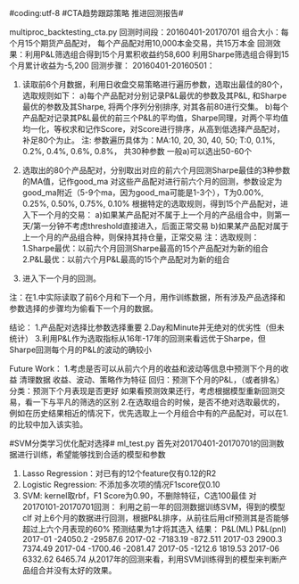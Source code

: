 #coding:utf-8
#CTA趋势跟踪策略 推进回测报告#

multiproc_backtesting_cta.py
回测时间段：20160401-20170701
组合大小：每个月15个期货产品配对， 每个产品配对用10,000本金交易，共15万本金
回测效果：利用P&L筛选组合得到15个月累积收益约58,600
		 利用Sharpe筛选组合得到15个月累计收益为-5,200
回测步骤：
20160401-20160501：
1. 读取前6个月数据，利用日收盘交易策略进行遍历参数，选取出最佳的80个，选取规则如下：
	a)每个产品配对分别记录P&L最优的参数及其P&L, 和Sharpe最优的参数及其Sharpe, 将两个序列分别排序, 对其各前80进行交集。
	b)每个产品配对记录其P&L最优的前三个P&L的平均值，Sharpe同理，对两个平均值均一化，等权求和记作Score，对Score进行排序，从高到低选择产品配对，补足80个为止。
	注: 参数遍历具体为：MA:10, 20, 30, 40, 50; T:0, 0.1%, 0.2%, 0.4%, 0.6%, 0.8%， 共30种参数
		一般a)可以选出50-60个

2. 选取出的80个产品配对，分别取出对应的前六个月回测Sharpe最佳的3种参数的MA值，记作good_ma
	对这些产品配对进行前六个月的回测，参数设定为good_ma附近（5-9个ma，因为good_ma可能是1-3个），T为0.00%, 0.25%, 0.50%, 0.75%, 0.10%
	根据特定的选取规则，得到15个产品配对，进入下一个月的交易：
		a)如果某产品配对不属于上一个月的产品组合中，则第一天/第一分钟不考虑threshold直接进入，后面正常交易
		b)如果某产品配对属于上一个月的产品组合种，则保持其持仓量，正常交易
	注：选取规则：
		1.Sharpe最优：以前六个月回测Sharpe最高的15个产品配对为新的组合
		2.P&L最优：以前六个月P&L最高的15个产品配对为新的组合

3. 进入下一个月的回测。

注：在1.中实际读取了前6个月和下一个月，用作训练数据，所有涉及产品选择和参数选择的步骤均为偷看下一个月的数据。

结论：
	1.产品配对选择比参数选择重要
	2.Day和Minute并无绝对的优劣性（但未统计）
	3.利用P&L作为选取指标从16年-17年的回测来看远优于Sharpe，但Sharpe回测每个月的P&L的波动的确较小

Future Work：
	1.考虑是否可以从前六个月的收益和波动等信息中预测下个月的收益
		清理数据
		收益、波动、策略作为特征
		回归：预测下个月的P&L，（或者排名）
		分类：预测下个月表现是否更好
	如果看预测效果还行，考虑根据模型重新回测交易，看一下与平凡的筛选的区别
	2.在选取组合的时候，是否不绝对选取最优的， 例如在历史结果相近的情况下，优先选取上一个月组合中有的产品配对，可以在1.的比较中加入该实验。

#SVM分类学习优化配对选择#
ml_test.py
首先对20170401-20170701的回测数据进行训练，希望能够找到合适的模型和参数
1. Lasso Regression：对已有的12个feature仅有0.12的R2
2. Logistic Regression: 不添加多次项的情况F1score仅0.10
3. SVM: kernel取rbf，F1 Score为0.90，不删除特征，C选100最佳
对20170101-20170701回测：
利用之前一年的回测数据训练SVM，得到的模型clf
对上6个月的数据进行回测，根据P&L排序，从前往后用clf预测其是否能够超过上六个月表现的60%
预测结果为1才将其选入
结果：
		P&L(ML)		P&L(pnl)
2017-01 -24050.2	-29587.6
2017-02 -7183.19	-872.511
2017-03   2900.3	7374.49
2017-04 -1700.46	-2081.47
2017-05  -1212.6	1819.53
2017-06  6332.62	6465.74
从2017年的回测来看，利用SVM训练得到的模型来判断产品组合并没有太好的效果。
